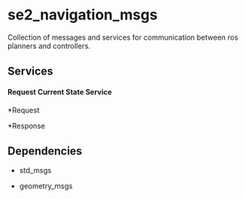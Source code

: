 # se2\_navigation_msgs

Collection of messages and services for communication between ros planners and controllers.

## Services

#### Request Current State Service 
 *Request
 
 *Response
 
## Dependencies

* std_msgs

* geometry_msgs